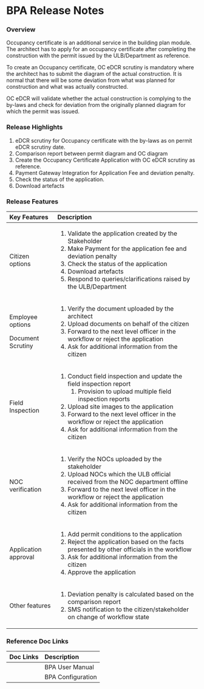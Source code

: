 # BPA Release Notes

### Overview

Occupancy certificate is an additional service in the building plan module. The architect has to apply for an occupancy certificate after completing the construction with the permit issued by the ULB/Department as reference.

To create an Occupancy certificate, OC eDCR scrutiny is mandatory where the architect has to submit the diagram of the actual construction. It is normal that there will be some deviation from what was planned for construction and what was actually constructed.

OC eDCR will validate whether the actual construction is complying to the by-laws and check for deviation from the originally planned diagram for which the permit was issued.

### Release Highlights

1. eDCR scrutiny for Occupancy certificate with the by-laws as on permit eDCR scrutiny date.
2. Comparison report between permit diagram and OC diagram
3. Create the Occupancy Certificate Application with OC eDCR scrutiny as reference.
4. Payment Gateway Integration for Application Fee and deviation penalty.
5. Check the status of the application.
6. Download artefacts

### Release Features

<table>
  <thead>
    <tr>
      <th style="text-align:left"><b>Key Features</b>
      </th>
      <th style="text-align:left"><b>Description</b>
      </th>
    </tr>
  </thead>
  <tbody>
    <tr>
      <td style="text-align:left">Citizen options</td>
      <td style="text-align:left">
        <ol>
          <li>Validate the application created by the Stakeholder</li>
          <li>Make Payment for the application fee and deviation penalty</li>
          <li>Check the status of the application</li>
          <li>Download artefacts</li>
          <li>Respond to queries/clarifications raised by the ULB/Department</li>
        </ol>
      </td>
    </tr>
    <tr>
      <td style="text-align:left">
        <p>Employee options</p>
        <p>Document Scrutiny</p>
      </td>
      <td style="text-align:left">
        <ol>
          <li>Verify the document uploaded by the architect</li>
          <li>Upload documents on behalf of the citizen</li>
          <li>Forward to the next level officer in the workflow or reject the application</li>
          <li>Ask for additional information from the citizen</li>
        </ol>
      </td>
    </tr>
    <tr>
      <td style="text-align:left">Field Inspection</td>
      <td style="text-align:left">
        <ol>
          <li>Conduct field inspection and update the field inspection report
            <ol>
              <li>Provision to upload multiple field inspection reports</li>
            </ol>
          </li>
          <li>Upload site images to the application</li>
          <li>Forward to the next level officer in the workflow or reject the application</li>
          <li>Ask for additional information from the citizen</li>
        </ol>
      </td>
    </tr>
    <tr>
      <td style="text-align:left">NOC verification</td>
      <td style="text-align:left">
        <ol>
          <li>Verify the NOCs uploaded by the stakeholder</li>
          <li>Upload NOCs which the ULB official received from the NOC department offline</li>
          <li>Forward to the next level officer in the workflow or reject the application</li>
          <li>Ask for additional information from the citizen</li>
        </ol>
      </td>
    </tr>
    <tr>
      <td style="text-align:left">Application approval</td>
      <td style="text-align:left">
        <ol>
          <li>Add permit conditions to the application</li>
          <li>Reject the application based on the facts presented by other officials
            in the workflow</li>
          <li>Ask for additional information from the citizen</li>
          <li>Approve the application</li>
        </ol>
      </td>
    </tr>
    <tr>
      <td style="text-align:left">Other features</td>
      <td style="text-align:left">
        <ol>
          <li>Deviation penalty is calculated based on the comparison report</li>
          <li>SMS notification to the citizen/stakeholder on change of workflow state</li>
        </ol>
      </td>
    </tr>
  </tbody>
</table>

### Reference Doc Links

| **Doc Links** | **Description** |
| :--- | :--- |
|  | BPA User Manual |
|  | BPA Configuration |

